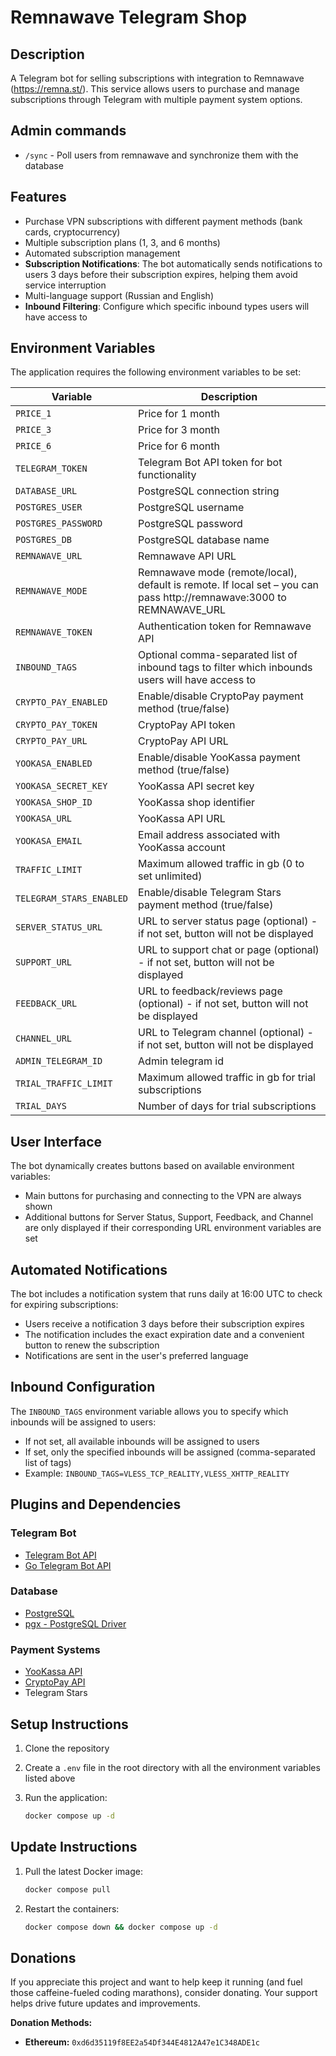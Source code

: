 # Remnawave Telegram Shop

## Description

A Telegram bot for selling subscriptions with integration to Remnawave (https://remna.st/). This service allows users to
purchase and manage subscriptions through Telegram with multiple payment system options.

## Admin commands

- `/sync` - Poll users from remnawave and synchronize them with the database

## Features

- Purchase VPN subscriptions with different payment methods (bank cards, cryptocurrency)
- Multiple subscription plans (1, 3, and 6 months)
- Automated subscription management
- **Subscription Notifications**: The bot automatically sends notifications to users 3 days before their subscription
  expires, helping them avoid service interruption
- Multi-language support (Russian and English)
- **Inbound Filtering**: Configure which specific inbound types users will have access to

## Environment Variables

The application requires the following environment variables to be set:

| Variable                 | Description                                                                                                          |
|--------------------------|----------------------------------------------------------------------------------------------------------------------| 
| `PRICE_1`                | Price for 1 month                                                                                                    |
| `PRICE_3`                | Price for 3 month                                                                                                    |
| `PRICE_6`                | Price for 6 month                                                                                                    |
| `TELEGRAM_TOKEN`         | Telegram Bot API token for bot functionality                                                                         |
| `DATABASE_URL`           | PostgreSQL connection string                                                                                         |
| `POSTGRES_USER`          | PostgreSQL username                                                                                                  |
| `POSTGRES_PASSWORD`      | PostgreSQL password                                                                                                  |
| `POSTGRES_DB`            | PostgreSQL database name                                                                                             |
| `REMNAWAVE_URL`          | Remnawave API URL                                                                                                    |
| `REMNAWAVE_MODE`         | Remnawave mode (remote/local), default is remote. If local set – you can pass http://remnawave:3000 to REMNAWAVE_URL |
| `REMNAWAVE_TOKEN`        | Authentication token for Remnawave API                                                                               |
| `INBOUND_TAGS`           | Optional comma-separated list of inbound tags to filter which inbounds users will have access to                      |
| `CRYPTO_PAY_ENABLED`     | Enable/disable CryptoPay payment method (true/false)                                                                 |
| `CRYPTO_PAY_TOKEN`       | CryptoPay API token                                                                                                  |
| `CRYPTO_PAY_URL`         | CryptoPay API URL                                                                                                    |
| `YOOKASA_ENABLED`        | Enable/disable YooKassa payment method (true/false)                                                                  |
| `YOOKASA_SECRET_KEY`     | YooKassa API secret key                                                                                              |
| `YOOKASA_SHOP_ID`        | YooKassa shop identifier                                                                                             |
| `YOOKASA_URL`            | YooKassa API URL                                                                                                     |
| `YOOKASA_EMAIL`          | Email address associated with YooKassa account                                                                       |
| `TRAFFIC_LIMIT`          | Maximum allowed traffic in gb (0 to set unlimited)                                                                   |
| `TELEGRAM_STARS_ENABLED` | Enable/disable Telegram Stars payment method (true/false)                                                            |
| `SERVER_STATUS_URL`      | URL to server status page (optional) - if not set, button will not be displayed                                      |
| `SUPPORT_URL`            | URL to support chat or page (optional) - if not set, button will not be displayed                                    |
| `FEEDBACK_URL`           | URL to feedback/reviews page (optional) - if not set, button will not be displayed                                   |
| `CHANNEL_URL`            | URL to Telegram channel (optional) - if not set, button will not be displayed                                        |
| `ADMIN_TELEGRAM_ID`      | Admin telegram id                                                                                                    |
| `TRIAL_TRAFFIC_LIMIT`    | Maximum allowed traffic in gb for trial subscriptions                                                                |     
| `TRIAL_DAYS`             | Number of days for trial subscriptions                                                                               |

## User Interface

The bot dynamically creates buttons based on available environment variables:

- Main buttons for purchasing and connecting to the VPN are always shown
- Additional buttons for Server Status, Support, Feedback, and Channel are only displayed if their corresponding URL
  environment variables are set

## Automated Notifications

The bot includes a notification system that runs daily at 16:00 UTC to check for expiring subscriptions:

- Users receive a notification 3 days before their subscription expires
- The notification includes the exact expiration date and a convenient button to renew the subscription
- Notifications are sent in the user's preferred language

## Inbound Configuration

The `INBOUND_TAGS` environment variable allows you to specify which inbounds will be assigned to users:

- If not set, all available inbounds will be assigned to users
- If set, only the specified inbounds will be assigned (comma-separated list of tags)
- Example: `INBOUND_TAGS=VLESS_TCP_REALITY,VLESS_XHTTP_REALITY`

## Plugins and Dependencies

### Telegram Bot

- [Telegram Bot API](https://core.telegram.org/bots/api)
- [Go Telegram Bot API](https://github.com/go-telegram/bot)

### Database

- [PostgreSQL](https://www.postgresql.org/)
- [pgx - PostgreSQL Driver](https://github.com/jackc/pgx)

### Payment Systems

- [YooKassa API](https://yookassa.ru/developers/api)
- [CryptoPay API](https://help.crypt.bot/crypto-pay-api)
- Telegram Stars

## Setup Instructions

1. Clone the repository
2. Create a `.env` file in the root directory with all the environment variables listed above
3. Run the application:

   ```bash
   docker compose up -d
   ```

## Update Instructions

1. Pull the latest Docker image:

   ```bash
   docker compose pull
   ```

2. Restart the containers:
   ```bash
   docker compose down && docker compose up -d
   ```

## Donations

If you appreciate this project and want to help keep it running (and fuel those caffeine-fueled coding marathons),
consider donating. Your support helps drive future updates and improvements.

**Donation Methods:**

- **Ethereum:** `0xd6d35119f8EE2a54Df344E4812A47e1C348ADE1c`

